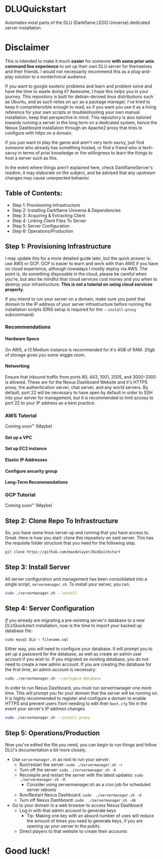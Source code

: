 # DLUQuickstart
Automates *most* parts of the DLU (Darkflame LEGO Universe) dedicated server installation.

# Disclaimer

This is intended to make it much **easier** for someone **with some prior unix command line experience** to set up their own DLU server for themselves and their friends. I would not necessarily recommend this as a plug-and-play solution to a nontechnical audience. 

If you want to google esoteric problems and learn and problem solve and have the time to waste doing it? Awesome, I hope this helps you in your journey. This repository is built for debian-derived linux distributions such as Ubuntu, and as such relies on `apt` as a package manager. I've tried to keep it comprehensible enough to read, so if you want you use it as a living reference for your own scripts or troubleshooting your own manual installation, keep that perspective in mind. This repository is also tailored towards running a server in the long term on a dedicated system, hence the Nexus Dashboard installation through an Apache2 proxy that tries to configure with https on a domain.

If you just want to play the game and aren't very tech-savvy, just find someone who already has something hosted, or find a friend who *is* tech-savvy in terms of prior knowledge or the willingness to learn the things to host a server such as this.

In the event where things aren't explained here, check DarkflameServer's readme, it may elaborate on the subject, and be advised that any upstream changes may cause unexpected behavior.

## Table of Contents:

 - Step 1: Provisioning Infrastructure
 - Step 2: Installing Darkflame Universe & Dependencies
 - Step 3: Acquiring & Extracting Client
 - Step 4: Linking Client Files To Server
 - Step 5: Server Configuration
 - Step 6: Operations/Production

## Step 1: Provisioning Infrastructure

I may update this for a more detailed guide later, but the quick answer is: use AWS or GCP. GCP is easier to learn and work with than AWS if you have no cloud experience, although nowadays I mostly deploy via AWS. The point is, do something disposable in the cloud, please be careful when you're, but also be mindful that cloud services cost money and you when to destroy your infrastructure. **This is not a tutorial on using cloud services properly.**

If you intend to run your server on a domain, make sure you point that domain to the IP address of your server infrastructure before running the installation scripts (DNS setup is required for the ```--install-proxy``` subcommand)

### Recommendations

#### Hardware Specs

On AWS, a t3.Medium instance is recommended for it's 4GB of RAM. 20gb of storage gives you some wiggle room.

#### Networking

Ensure that inbound traffic from ports 80, 443, 1001, 2005, and 3000-3300 is allowed. These are for the Nexus Dashboard Website and it's HTTPS proxy, the authentication server, chat server, and any world servers. By default, port 22 will be necessary to have open by default in order to SSH into your server for management, but it is recommended to limit access to port 22 to your IP address as a best practice. 

### AWS Tutorial

Coming soon:tm: (Maybe)

#### Set up a VPC
#### Set up EC2 instance
#### Elastic IP Addresses
#### Configure security group
#### Long-Term Recommendations

### GCP Tutorial

Coming soon:tm: (Maybe)

## Step 2: Clone Repo To Infrastructure

So, you have some linux server up and running that you have access to. Great. Here is how you start: clone this repository on said server. This has the requisite folder structure that you need for the following step.

```bash
git clone https://github.com/maxdelayer/DLUQuickstart
```

## Step 3: Install Server

All server configuration and management has been consolidated into a single script, `servermanager.sh`. To install your server, you run:

```bash
sudo ./servermanager.sh --install
```

## Step 4: Server Configuration

*If* you already are migrating a pre-existing server's database to a new DLUQuickstart installation, now is the time to import your backed up database file:

```bash
sudo mysql DLU < filename.sql
```

Either way, you will need to configure your database. It will prompt you to set up a password for the database, as well as create an admin user account if you wish to. If you migrated an existing database, you do not need to create a new admin account. If you are creating the database for the first time, an admin account is necessary.

```bash
sudo ./servermanager.sh --configure-database
```

In order to run Nexus Dashboard, you must run servermanager one more time. This will prompt you for your domain that the server will be running on. It is highly recommended to register and configure a domain to enable HTTPS and prevent users from needing to edit their `boot.cfg` file in the event your server's IP address changes.

```bash
sudo ./servermanager.sh --install-proxy
```

## Step 5: Operations/Production

Now you've edited the file you need, you can begin to run things and follow DLU's documentation a bit more closely.

- Use `servermanager.sh` as root to run your server:
  - Run/restart the server: `sudo ./servermanager.sh -r`
  - Turn off the server: `sudo ./servermanager.sh -k`
  - Recompile and restart the server with the latest updates: `sudo  ./servermanager.sh -R`
    - Consider using servermanager.sh as a cron job for scheduled server reboots
  - Run/Restart Nexus Dashboard: `sudo  ./servermanager.sh -d`
  - Turn off Nexus Dashboard: `sudo  ./servermanager.sh -dk`
- Go to your domain in a web browser to access Nexus Dashboard
  - Log in with that admin account to generate keys
    - Tip: Making one key with an absurd number of uses will reduce the amount of times you need to generate keys, if you are opening up your server to the public.
  - Direct players to that website to create their accounts

# Good luck!
